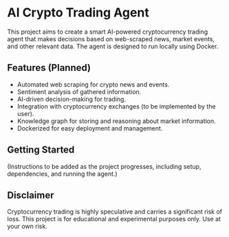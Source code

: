 # AI Crypto Trading Agent

This project aims to create a smart AI-powered cryptocurrency trading agent that makes decisions based on web-scraped news, market events, and other relevant data. The agent is designed to run locally using Docker.

## Features (Planned)

*   Automated web scraping for crypto news and events.
*   Sentiment analysis of gathered information.
*   AI-driven decision-making for trading.
*   Integration with cryptocurrency exchanges (to be implemented by the user).
*   Knowledge graph for storing and reasoning about market information.
*   Dockerized for easy deployment and management.

## Getting Started

(Instructions to be added as the project progresses, including setup, dependencies, and running the agent.)

## Disclaimer

Cryptocurrency trading is highly speculative and carries a significant risk of loss. This project is for educational and experimental purposes only. Use at your own risk.
